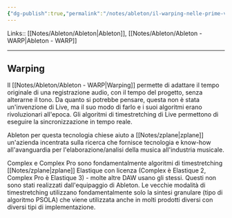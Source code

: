 ```yaml
---
{"dg-publish":true,"permalink":"/notes/ableton/il-warping-nelle-prime-versioni-di-ableton/","tags":["action/develop"]}
---
```


Links:: [[Notes/Ableton/Ableton\|Ableton]], [[Notes/Ableton/Ableton - WARP\|Ableton - WARP]]

---
## Warping

Il [[Notes/Ableton/Ableton - WARP\|Warping]] permette di adattare il tempo originale di una registrazione audio, con il tempo del progetto, senza alterarne il tono. 
Da quanto si potrebbe pensare, questa non è stata un'invenzione di Live, ma il suo modo di farlo e i suoi algoritmi erano rivoluzionari all'epoca. 
Gli algoritmi di timestretching di Live permettono di eseguire la sincronizzazione in tempo reale. 

Ableton per questa tecnologia chiese aiuto a [[Notes/zplane\|zplane]] un'azienda incentrata sulla ricerca che fornisce tecnologia e know-how all'avanguardia per l'elaborazione/analisi della musica all'industria musicale.

Complex e Complex Pro sono fondamentalmente algoritmi di timestretching [[Notes/zplane\|zplane]] Elastique con licenza (Complex è Elastique 2, Complex Pro è Elastique 3) - molte altre DAW usano gli stessi. Questi non sono stati realizzati dall'equipaggio di Ableton. Le vecchie modalità di timestretching utilizzano fondamentalmente solo la sintesi granulare (tipo di algoritmo PSOLA) che viene utilizzata anche in molti prodotti diversi con diversi tipi di implementazione.
